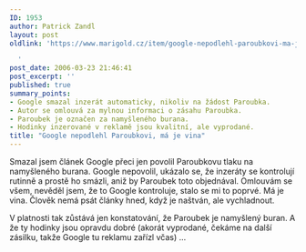 ```yaml
---
ID: 1953
author: Patrick Zandl
layout: post
oldlink: 'https://www.marigold.cz/item/google-nepodlehl-paroubkovi-ma-je-vina

  '
post_date: 2006-03-23 21:46:41
post_excerpt: ''
published: true
summary_points:
- Google smazal inzerát automaticky, nikoliv na žádost Paroubka.
- Autor se omlouvá za mylnou informaci o zásahu Paroubka.
- Paroubek je označen za namyšleného burana.
- Hodinky inzerované v reklamě jsou kvalitní, ale vyprodané.
title: "Google nepodlehl Paroubkovi, má je vina"
---
```


<p>Smazal jsem článek Google přeci jen povolil Paroubkovu tlaku na namyšleného burana. Google nepovolil, ukázalo se, že inzeráty se kontrolují rutinně a prostě ho smázli, aniž by Paroubek toto objednával. Omlouvám se všem, nevěděl jsem, že to Google kontroluje, stalo se mi to poprvé. Má je vina. Člověk nemá psát články hned, když je naštván, ale vychladnout. </p>

<p>V platnosti tak zůstává jen konstatování, že Paroubek je namyšlený buran. A že ty hodinky jsou opravdu dobré (akorát vyprodané, čekáme na další zásilku, takže Google tu reklamu zařízl včas) ...
</p>